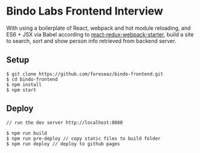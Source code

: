 # Bindo Labs Frontend Interview

With using a boilerplate of React, webpack and hot module reloading, and ES6 + JSX via Babel according to [react-redux-webpack-starter](https://github.com/chenbin92/react-redux-webpack-starter), build a site to search, sort and show person info retrieved from backend server.

## Setup
```
$ git clone https://github.com/foreseaz/bindo-frontend.git
$ cd bindo-frontend
$ npm install
$ npm start
```

## Deploy
```
// run the dev server http://localhost:8080

$ npm run build
$ npm run pre-deploy // copy static files to build folder
$ npm run deploy // deploy to github pages
```
